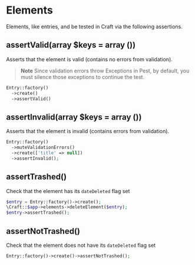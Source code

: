 # Elements

Elements, like entries, and be tested in Craft via the following assertions.

## assertValid(array $keys = array ())
Asserts that the element is valid (contains no errors from validation).

> **Note**
> Since validation errors throw Exceptions in Pest, by default, you must
> silence those exceptions to continue the test.

```php
Entry::factory()
  ->create()
  ->assertValid()
```

## assertInvalid(array $keys = array ())
Asserts that the element is invalid (contains errors from validation).

```php
Entry::factory()
  ->muteValidationErrors()
  ->create(['title' => null])
  ->assertInvalid();
```

## assertTrashed()
Check that the element has its `dateDeleted` flag set

```php
$entry = Entry::factory()->create();
\Craft::$app->elements->deleteElement($entry);
$entry->assertTrashed();
```

## assertNotTrashed()
Check that the element does not have its `dateDeleted` flag set

```php
Entry::factory()->create()->assertNotTrashed();
```
